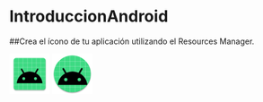 # IntroduccionAndroid

##Crea el ícono de tu aplicación utilizando el Resources Manager.

![Image Text](https://github.com/sroll835/IntroduccionAndroid-/blob/master/img/ic_launcher.png)
![Image Text](https://github.com/sroll835/IntroduccionAndroid-/blob/master/img/ic_launcher_round.png)


